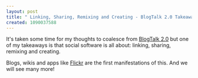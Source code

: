 ```yaml
---
layout: post
title: " Linking, Sharing, Remixing and Creating - BlogTalk 2.0 Takeaway Part 1"
created: 1090037588
---
```

It's taken some time for my thoughts to coalesce from <a href="http://blogtalk.net/">BlogTalk 2.0</a> but one of my takeaways is that social software is all about: linking, sharing, remixing and creating.

Blogs, wikis and apps like <a href="http://flickr.com/">Flickr</a> are the first manifestations of this. And we will see many more!

